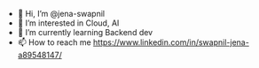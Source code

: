 - 👋 Hi, I’m @jena-swapnil
- 👀 I’m interested in Cloud, AI
- 🌱 I’m currently learning Backend dev 
- 📫 How to reach me https://www.linkedin.com/in/swapnil-jena-a89548147/

<!---
jena-swapnil/jena-swapnil is a ✨ special ✨ repository because its `README.md` (this file) appears on your GitHub profile.
You can click the Preview link to take a look at your changes.
--->
